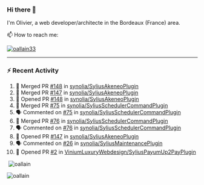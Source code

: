 ### Hi there 👋

I'm Olivier, a web developer/architecte in the Bordeaux (France) area.

📫 How to reach me:

<p> <a href="https://twitter.com/oallain33" target="blank"><img src="https://img.shields.io/twitter/follow/oallain33?logo=twitter&style=for-the-badge" alt="oallain33" /></a> </p>

---

### :zap: Recent Activity

<!--START_SECTION:activity-->
1. 🎉 Merged PR [#148](https://github.com/synolia/SyliusAkeneoPlugin/pull/148) in [synolia/SyliusAkeneoPlugin](https://github.com/synolia/SyliusAkeneoPlugin)
2. 🎉 Merged PR [#147](https://github.com/synolia/SyliusAkeneoPlugin/pull/147) in [synolia/SyliusAkeneoPlugin](https://github.com/synolia/SyliusAkeneoPlugin)
3. 💪 Opened PR [#148](https://github.com/synolia/SyliusAkeneoPlugin/pull/148) in [synolia/SyliusAkeneoPlugin](https://github.com/synolia/SyliusAkeneoPlugin)
4. 🎉 Merged PR [#75](https://github.com/synolia/SyliusSchedulerCommandPlugin/pull/75) in [synolia/SyliusSchedulerCommandPlugin](https://github.com/synolia/SyliusSchedulerCommandPlugin)
5. 🗣 Commented on [#75](https://github.com/synolia/SyliusSchedulerCommandPlugin/issues/75) in [synolia/SyliusSchedulerCommandPlugin](https://github.com/synolia/SyliusSchedulerCommandPlugin)
6. 🎉 Merged PR [#76](https://github.com/synolia/SyliusSchedulerCommandPlugin/pull/76) in [synolia/SyliusSchedulerCommandPlugin](https://github.com/synolia/SyliusSchedulerCommandPlugin)
7. 🗣 Commented on [#76](https://github.com/synolia/SyliusSchedulerCommandPlugin/issues/76) in [synolia/SyliusSchedulerCommandPlugin](https://github.com/synolia/SyliusSchedulerCommandPlugin)
8. 💪 Opened PR [#147](https://github.com/synolia/SyliusAkeneoPlugin/pull/147) in [synolia/SyliusAkeneoPlugin](https://github.com/synolia/SyliusAkeneoPlugin)
9. 🗣 Commented on [#26](https://github.com/synolia/SyliusMaintenancePlugin/issues/26) in [synolia/SyliusMaintenancePlugin](https://github.com/synolia/SyliusMaintenancePlugin)
10. 💪 Opened PR [#2](https://github.com/ViniumLuxuryWebdesign/SyliusPayumUp2PayPlugin/pull/2) in [ViniumLuxuryWebdesign/SyliusPayumUp2PayPlugin](https://github.com/ViniumLuxuryWebdesign/SyliusPayumUp2PayPlugin)
<!--END_SECTION:activity-->

<p>&nbsp;<img align="center" src="https://github-readme-stats.vercel.app/api?username=oallain&show_icons=true&locale=en" alt="oallain" /></p>

<p><img align="center" src="https://github-readme-streak-stats.herokuapp.com/?user=oallain&" alt="oallain" /></p>

